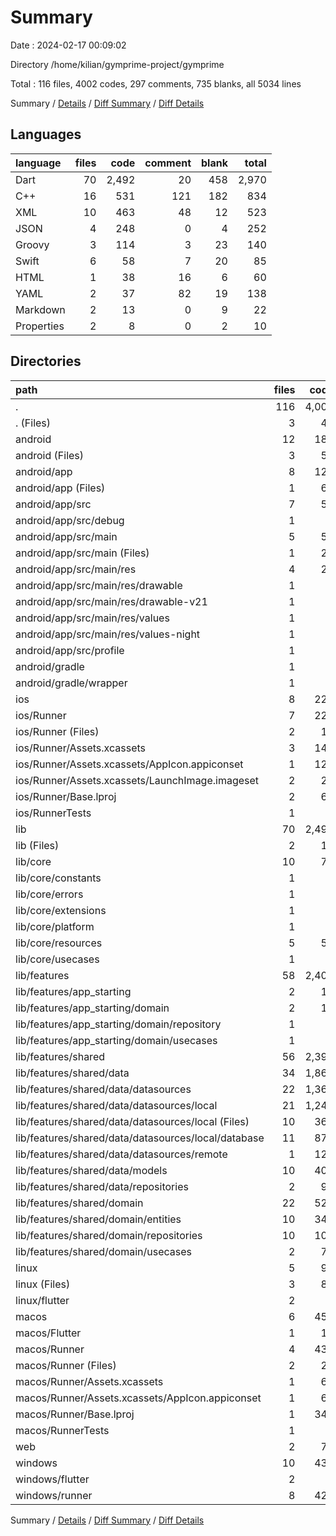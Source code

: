 # Summary

Date : 2024-02-17 00:09:02

Directory /home/kilian/gymprime-project/gymprime

Total : 116 files,  4002 codes, 297 comments, 735 blanks, all 5034 lines

Summary / [Details](details.md) / [Diff Summary](diff.md) / [Diff Details](diff-details.md)

## Languages
| language | files | code | comment | blank | total |
| :--- | ---: | ---: | ---: | ---: | ---: |
| Dart | 70 | 2,492 | 20 | 458 | 2,970 |
| C++ | 16 | 531 | 121 | 182 | 834 |
| XML | 10 | 463 | 48 | 12 | 523 |
| JSON | 4 | 248 | 0 | 4 | 252 |
| Groovy | 3 | 114 | 3 | 23 | 140 |
| Swift | 6 | 58 | 7 | 20 | 85 |
| HTML | 1 | 38 | 16 | 6 | 60 |
| YAML | 2 | 37 | 82 | 19 | 138 |
| Markdown | 2 | 13 | 0 | 9 | 22 |
| Properties | 2 | 8 | 0 | 2 | 10 |

## Directories
| path | files | code | comment | blank | total |
| :--- | ---: | ---: | ---: | ---: | ---: |
| . | 116 | 4,002 | 297 | 735 | 5,034 |
| . (Files) | 3 | 47 | 82 | 26 | 155 |
| android | 12 | 181 | 49 | 34 | 264 |
| android (Files) | 3 | 53 | 0 | 12 | 65 |
| android/app | 8 | 123 | 49 | 21 | 193 |
| android/app (Files) | 1 | 64 | 3 | 12 | 79 |
| android/app/src | 7 | 59 | 46 | 9 | 114 |
| android/app/src/debug | 1 | 3 | 4 | 1 | 8 |
| android/app/src/main | 5 | 53 | 38 | 7 | 98 |
| android/app/src/main (Files) | 1 | 27 | 6 | 1 | 34 |
| android/app/src/main/res | 4 | 26 | 32 | 6 | 64 |
| android/app/src/main/res/drawable | 1 | 4 | 7 | 2 | 13 |
| android/app/src/main/res/drawable-v21 | 1 | 4 | 7 | 2 | 13 |
| android/app/src/main/res/values | 1 | 9 | 9 | 1 | 19 |
| android/app/src/main/res/values-night | 1 | 9 | 9 | 1 | 19 |
| android/app/src/profile | 1 | 3 | 4 | 1 | 8 |
| android/gradle | 1 | 5 | 0 | 1 | 6 |
| android/gradle/wrapper | 1 | 5 | 0 | 1 | 6 |
| ios | 8 | 229 | 4 | 13 | 246 |
| ios/Runner | 7 | 222 | 2 | 9 | 233 |
| ios/Runner (Files) | 2 | 13 | 0 | 3 | 16 |
| ios/Runner/Assets.xcassets | 3 | 148 | 0 | 4 | 152 |
| ios/Runner/Assets.xcassets/AppIcon.appiconset | 1 | 122 | 0 | 1 | 123 |
| ios/Runner/Assets.xcassets/LaunchImage.imageset | 2 | 26 | 0 | 3 | 29 |
| ios/Runner/Base.lproj | 2 | 61 | 2 | 2 | 65 |
| ios/RunnerTests | 1 | 7 | 2 | 4 | 13 |
| lib | 70 | 2,492 | 20 | 458 | 2,970 |
| lib (Files) | 2 | 13 | 3 | 7 | 23 |
| lib/core | 10 | 75 | 2 | 22 | 99 |
| lib/core/constants | 1 | 2 | 1 | 1 | 4 |
| lib/core/errors | 1 | 8 | 0 | 4 | 12 |
| lib/core/extensions | 1 | 6 | 0 | 2 | 8 |
| lib/core/platform | 1 | 3 | 0 | 1 | 4 |
| lib/core/resources | 5 | 52 | 1 | 12 | 65 |
| lib/core/usecases | 1 | 4 | 0 | 2 | 6 |
| lib/features | 58 | 2,404 | 15 | 429 | 2,848 |
| lib/features/app_starting | 2 | 12 | 0 | 5 | 17 |
| lib/features/app_starting/domain | 2 | 12 | 0 | 5 | 17 |
| lib/features/app_starting/domain/repository | 1 | 5 | 0 | 2 | 7 |
| lib/features/app_starting/domain/usecases | 1 | 7 | 0 | 3 | 10 |
| lib/features/shared | 56 | 2,392 | 15 | 424 | 2,831 |
| lib/features/shared/data | 34 | 1,866 | 5 | 327 | 2,198 |
| lib/features/shared/data/datasources | 22 | 1,368 | 0 | 253 | 1,621 |
| lib/features/shared/data/datasources/local | 21 | 1,240 | 0 | 244 | 1,484 |
| lib/features/shared/data/datasources/local (Files) | 10 | 366 | 0 | 84 | 450 |
| lib/features/shared/data/datasources/local/database | 11 | 874 | 0 | 160 | 1,034 |
| lib/features/shared/data/datasources/remote | 1 | 128 | 0 | 9 | 137 |
| lib/features/shared/data/models | 10 | 400 | 0 | 60 | 460 |
| lib/features/shared/data/repositories | 2 | 98 | 5 | 14 | 117 |
| lib/features/shared/domain | 22 | 526 | 10 | 97 | 633 |
| lib/features/shared/domain/entities | 10 | 340 | 10 | 51 | 401 |
| lib/features/shared/domain/repositories | 10 | 108 | 0 | 20 | 128 |
| lib/features/shared/domain/usecases | 2 | 78 | 0 | 26 | 104 |
| linux | 5 | 94 | 27 | 38 | 159 |
| linux (Files) | 3 | 86 | 18 | 27 | 131 |
| linux/flutter | 2 | 8 | 9 | 11 | 28 |
| macos | 6 | 450 | 5 | 16 | 471 |
| macos/Flutter | 1 | 12 | 3 | 4 | 19 |
| macos/Runner | 4 | 431 | 0 | 8 | 439 |
| macos/Runner (Files) | 2 | 20 | 0 | 6 | 26 |
| macos/Runner/Assets.xcassets | 1 | 68 | 0 | 1 | 69 |
| macos/Runner/Assets.xcassets/AppIcon.appiconset | 1 | 68 | 0 | 1 | 69 |
| macos/Runner/Base.lproj | 1 | 343 | 0 | 1 | 344 |
| macos/RunnerTests | 1 | 7 | 2 | 4 | 13 |
| web | 2 | 73 | 16 | 7 | 96 |
| windows | 10 | 436 | 94 | 143 | 673 |
| windows/flutter | 2 | 8 | 9 | 11 | 28 |
| windows/runner | 8 | 428 | 85 | 132 | 645 |

Summary / [Details](details.md) / [Diff Summary](diff.md) / [Diff Details](diff-details.md)